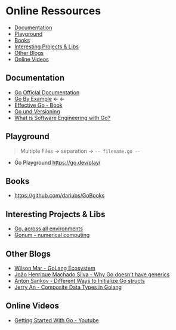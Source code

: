 # Online Ressources

<!-- @import "[TOC]" {cmd="toc" depthFrom=2 depthTo=3 orderedList=false} -->

<!-- code_chunk_output -->

- [Documentation](#documentation)
- [Playground](#playground)
- [Books](#books)
- [Interesting Projects & Libs](#interesting-projects-libs)
- [Other Blogs](#other-blogs)
- [Online Videos](#online-videos)

<!-- /code_chunk_output -->

## Documentation

- [Go Official Documentation](https://go.dev/doc/)
- [Go By Example](https://gobyexample.com/) &larr; &larr;
- [Effective Go - Book](https://go.dev/doc/effective_go)
- [Go und Versioning](https://research.swtch.com/vgo)
- [What is Software Engineering with Go?](https://research.swtch.com/vgo-eng)

## Playground

> Multiple Files -> separation -> `-- filename.go --`

- Go Playground <https://go.dev/play/>

## Books

- <https://github.com/dariubs/GoBooks>

## Interesting Projects & Libs

- [Go, across all environments](https://go.isomorphicgo.org/)
- [Gonum - numerical computing](https://www.gonum.org/)

## Other Blogs

- [Wilson Mar - GoLang Ecosystem](https://wilsonmar.github.io/golang/)
- [João Henrique Machado Silva - Why Go doesn't have generics](https://medium.com/hackernoon/why-go-doesnt-have-generics-b40ef9e69833)
- [Anton Sankov - Different Ways to Initialize Go structs](https://asankov.dev/blog/2022/01/29/different-ways-to-initialize-go-structs/)
- [Jerry An - Composite Data Types in Golang](https://levelup.gitconnected.com/composite-data-types-in-golang-a829288b5553)

## Online Videos

- [Getting Started With Go - Youtube](https://www.youtube.com/watch?v=1MXIGYrMk80)
